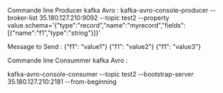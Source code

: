 Commande line Producer kafka Avro :
kafka-avro-console-producer --broker-list 35.180.127.210:9092 --topic test2 --property value.schema='{"type":"record","name":"myrecord","fields":[{"name":"f1","type":"string"}]}'

Message to Send :
{"f1": "value1"}
{"f1": "value2"}
{"f1": "value3"}

Commande line Consummer kafka Avro :

kafka-avro-console-consumer --topic test2 --bootstrap-server 35.180.127.210:2181 --from-beginning